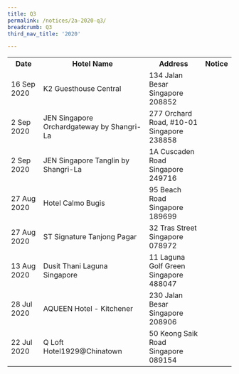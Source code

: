 ```yaml
---
title: Q3
permalink: /notices/2a-2020-q3/
breadcrumb: Q3
third_nav_title: '2020'

---
```



<table>
   <tr>
    <th>Date</th>
    <th>Hotel Name</th>
    <th>Address</th>
    <th>Notice</th>
  </tr>
      <tr>
    <td>16 Sep 2020</td>
    <td>K2 Guesthouse Central</td>
    <td>134 Jalan Besar<br>Singapore 208852<br></td>
    <td><a href="/files/K2 Guesthouse Central.pdf"></a></td>
  </tr>
      <tr>
    <td>2 Sep 2020</td>
    <td>JEN Singapore Orchardgateway by Shangri-La</td>
    <td>277 Orchard Road, #10-01<br>Singapore 238858<br></td>
    <td><a href="/files/JEN Singapore Orchardgateway by Shangri-La.pdf"></a></td>
  </tr>
      <tr>
    <td>2 Sep 2020</td>
    <td>JEN Singapore Tanglin by Shangri-La</td>
    <td>1A Cuscaden Road<br>Singapore 249716<br></td>
    <td><a href="/files/JEN Singapore Tanglin by Shangri-La.pdf"></a></td>
  </tr>
      <tr>
    <td>27 Aug 2020</td>
    <td>Hotel Calmo Bugis</td>
    <td>95 Beach Road<br>Singapore 189699<br></td>
    <td><a href="/files/Hotel Calmo Bugis.pdf"></a></td>
  </tr>
      <tr>
    <td>27 Aug 2020</td>
    <td>ST Signature Tanjong Pagar</td>
    <td>32 Tras Street<br>Singapore 078972<br></td>
    <td><a href="/files/ST Signature Tanjong Pagar.pdf"></a></td>
  </tr>
      <tr>
    <td>13 Aug 2020</td>
    <td>Dusit Thani Laguna Singapore</td>
    <td>11 Laguna Golf Green<br>Singapore 488047<br></td>
    <td><a href="/files/Dusit Thani Laguna Singapore.pdf"></a></td>
  </tr>
      <tr>
    <td>28 Jul 2020</td>
    <td>AQUEEN Hotel - Kitchener</td>
    <td>230 Jalan Besar<br>Singapore 208906<br></td>
    <td><a href="/files/AQUEEN Hotel - Kitchener.pdf"></a></td>
  </tr>
   <tr>
    <td>22 Jul 2020</td>
    <td>Q Loft Hotel1929@Chinatown</td>
    <td>50 Keong Saik Road<br>Singapore 089154<br></td>
    <td><a href="/files/Q Loft Hotel1929atChinatown.pdf"></a></td>
  </tr>
</table>

